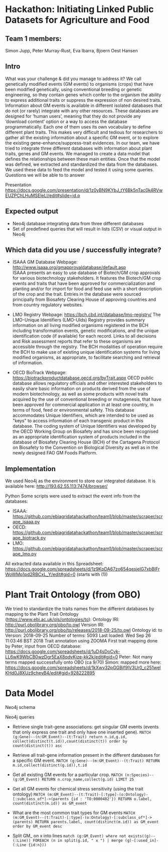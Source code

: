 # Hackathon:  Initiating Linked Public Datasets for Agriculture and Food

## Team 1 members:
Simon Jupp, Peter Murray-Rust, Eva Ibarra, Bjoern Oest Hansen

## Intro 

What was your challenge & did you manage to address it?
We call genetically modified events (GM events) to organisms (crops) that have been modified genetically, using conventional breeding or genetic engineering, so they contain genes which confer to the organism the ability to express additional traits or suppress the expression of non desired traits. 
Information about GM events is available in different isolated databases that do not (or rarely) integrate with any other resources. These databases are designed for ‘human users’, meaning that they do not provide any ‘download content’ option or a way to access the database programmatically. Each one of them uses its own vocabulary to define different plant traits. This makes very difficult and tedious for researchers to gather all the existing information about a specific GM event, or to explore the existing gene-enhance/suppress-trait evidences.
In our team, we have tried to integrate three different databases with information about plant traits, genes and GM events. We managed to create a data model that defines the relationships between these main entities. Once that the model was defined, we extracted and standardized the data from the databases. We used these data to feed the model and tested it using some queries. 
Questions we will be able to to answer

Presentation https://docs.google.com/presentation/d/1z0yBN9KYbJ_tY6Bk5nTac0k4RVwEUZPChLHuMSEIeLI/edit#slide=id.p 

## Expected output
 * Neo4j database integrating data from three different databases
 * Set of predefined queries that will result in lists (CSV) or visual output in Neo4j

## Which data did you use / successfully integrate?
* ISAAA GM Database
  Webpage: http://www.isaaa.org/gmapprovaldatabase/default.asp  
  ISAAA presents an easy to use database of Biotech/GM crop approvals for various biotechnology stakeholders. It features the Biotech/GM crop events and traits that have been approved for commercialization and planting and/or for import for food and feed use with a short description of the crop and the trait. Entries in the database were sourced principally from Biosafety Clearing House of approving countries and from country regulatory websites. 

* LMO Registry
  Webpage: https://bch.cbd.int/database/lmo-registry/ 
  The LMO-Unique Identifiers (LMO-UIds) Registry provides summary information on all living modified organisms registered in the BCH including transformation events, genetic modifications, and the unique identification code (if available) for each record. Links to all decisions and Risk assessment reports that refer to these organisms are accessible through the registry. The BCH modalities of operation require the BCH to make use of existing unique identification systems for living modified organisms, as appropriate, to facilitate searching and retrieval of information. 

* OECD BioTrack
  Webpage: https://biotrackproductdatabase.oecd.org/byTrait.aspx 
  OECD public database allows regulatory officials and other interested stakeholders to easily share basic information on products derived from the use of modern biotechnology, as well as some products with novel traits acquired by the use of conventional breeding or mutagenesis, that have been approved for commercial application in at least one country, in terms of food, feed or environmental safety.
  This database accommodates Unique Identifiers, which are intended to be used as "keys" to access information of each transgenic product in this database. The coding system of Unique Identifiers was developed by the OECD Working Group on Biosafety and has since been recognised as an appropriate identification system of products included in the database of Biosafety Clearing House (BCH) of the Cartagena Protocol on Biosafety to the Convention on Biological Diversity as well as in the newly designed FAO GM Foods Platform.

## Implementation 

We used Neo4j as the environment to store our integrated database. It is available here: http://193.62.55.113:7474/browser/ 

Python
Some scripts were used to extract the event info from the databases:

* ISAAA: https://github.com/ebiagridatahackathon/team1/blob/master/scraper/scrape_isaaa.py 
* OECD: https://github.com/ebiagridatahackathon/team1/blob/master/scraper/scrape_biotrack.py 
* LMO: https://github.com/ebiagridatahackathon/team1/blob/master/scraper/scrape_lmo.py 

All extracted data available in this Spreadsheet: https://docs.google.com/spreadsheets/d/1z9KpDA67zo654qesjelG7xbBlFrWoWMp1pd2RBCxL_Y/edit#gid=0 (starts with (1))

# Plant Trait Ontology (from OBO)

We tried to standardize the traits names from the different databases by mapping to the Plant Trait Ontology (https://www.ebi.ac.uk/ols/ontologies/to):
Ontology IRI: http://purl.obolibrary.org/obo/to.owl
Version IRI: http://purl.obolibrary.org/obo/to/releases/2018-09-25/to.owl
Ontology id: to
Version: 2018-09-25
Number of terms: 5093
Last loaded: Wed Sep 26 11:03:46 BST 2018
Trait annotation using ZOOMA
First trait mapping done by Peter, input from OECD database: https://docs.google.com/spreadsheets/d/1uD4sDoCvk-LL6wK9WbCB0wzDgr5EaX8qdvKize-kk2k/edit#gid=0 
Peter: Not many terms mapped successfully onto OBO (ca 9/70)
Simon: mapped more here: https://docs.google.com/spreadsheets/d/1kXwv32pGGBjf9lV3Ur0_c251welKHd0J8XUz9cheyB4/edit#gid=928222895 

# Data Model

Neo4j schema



Neo4j queries

* Retrieve single trait-gene associations: get singular GM events (events that only express one trait and only have one inserted gene). 
`MATCH (g:Gene)--(n:GM_Event)--(t:Trait) return n.id,g.id, collect(distinct(t.id)),count(distinct(t)) order by count(distinct(t)) asc`

* Retrieve all trait-gene information present in the different databases for a specific GM event.
  `MATCH (g:Gene)--(m:GM_Event)--(t:Trait) RETURN m.id,collect(distinct(g.id)),t.id`

 * Get all existing GM events for a particular crop. 
  `MATCH (n:Species)--(g:GM_Event) RETURN n.crop_name,collect(g.id) LIMIT 25`

 * Get all GM events for chemical stress sensitivity (using the trait ontology)
  `MATCH (m:GM_Event)--(t:Trait)-[:type]-(o:Ontology)-[:subclass_of*]->(parents {id : 'TO:0000482'}) RETURN o.label, count(distinct(m.id)) as GM_event`

 * What are the most common trait types for GM events
  `MATCH (m:GM_Event)--(t:Trait)-[:type]-(o:Ontology)-[:subclass_of*]->(parents) RETURN parents.label, count(distinct(m.id)) as GM_event order by GM_event desc`

 * Split GM_ on x into lines 
  `match (g:GM_Event) where not exists((g)--(:Line))
  FOREACH (n in split(g.id, " x ") | merge (g)-[:used_in]-(:Line {id:n}))`
